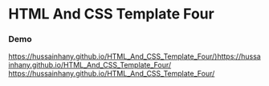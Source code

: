 # HTML And CSS Template Four

### Demo 
[https://hussainhany.github.io/HTML_And_CSS_Template_Four/)https://hussainhany.github.io/HTML_And_CSS_Template_Four/
](https://hussainhany.github.io/HTML_And_CSS_Template_Four/)https://hussainhany.github.io/HTML_And_CSS_Template_Four/
